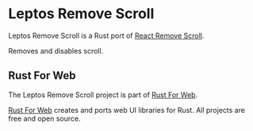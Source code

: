 # Leptos Remove Scroll

Leptos Remove Scroll is a Rust port of [React Remove Scroll](https://www.npmjs.com/package/react-remove-scroll).

Removes and disables scroll.

## Rust For Web

The Leptos Remove Scroll project is part of [Rust For Web](https://github.com/RustForWeb).

[Rust For Web](https://github.com/RustForWeb) creates and ports web UI libraries for Rust. All projects are free and open source.
